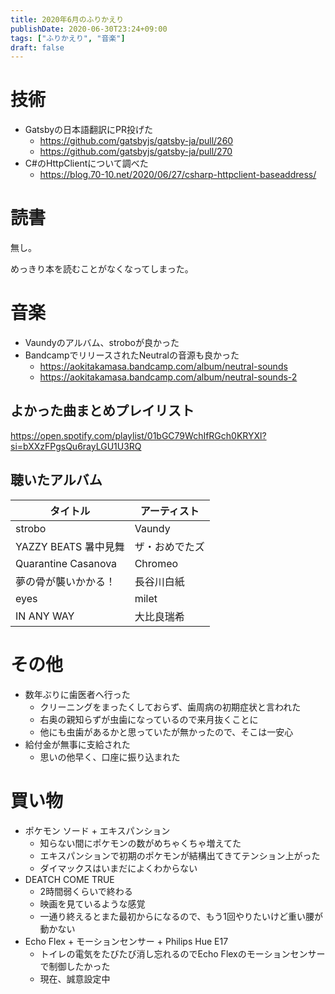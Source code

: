 ```yaml
---
title: 2020年6月のふりかえり
publishDate: 2020-06-30T23:24+09:00
tags: ["ふりかえり", "音楽"]
draft: false
---
```


# 技術

- Gatsbyの日本語翻訳にPR投げた
  - https://github.com/gatsbyjs/gatsby-ja/pull/260
  - https://github.com/gatsbyjs/gatsby-ja/pull/270
- C#のHttpClientについて調べた
  - https://blog.70-10.net/2020/06/27/csharp-httpclient-baseaddress/

# 読書

無し。

めっきり本を読むことがなくなってしまった。

# 音楽

- Vaundyのアルバム、stroboが良かった
- BandcampでリリースされたNeutralの音源も良かった
  - https://aokitakamasa.bandcamp.com/album/neutral-sounds
  - https://aokitakamasa.bandcamp.com/album/neutral-sounds-2

## よかった曲まとめプレイリスト

https://open.spotify.com/playlist/01bGC79WchIfRGch0KRYXl?si=bXXzFPgsQu6rayLGU1U3RQ

## 聴いたアルバム

| タイトル             | アーティスト   |
| -------------------- | -------------- |
| strobo               | Vaundy         |
| YAZZY BEATS 暑中見舞 | ザ・おめでたズ |
| Quarantine Casanova  | Chromeo        |
| 夢の骨が襲いかかる！ | 長谷川白紙     |
| eyes                 | milet          |
| IN ANY WAY           | 大比良瑞希     |

# その他

- 数年ぶりに歯医者へ行った
  - クリーニングをまったくしておらず、歯周病の初期症状と言われた
  - 右奥の親知らずが虫歯になっているので来月抜くことに
  - 他にも虫歯があるかと思っていたが無かったので、そこは一安心
- 給付金が無事に支給された
  - 思いの他早く、口座に振り込まれた

# 買い物

- ポケモン ソード + エキスパンション
  - 知らない間にポケモンの数がめちゃくちゃ増えてた
  - エキスパンションで初期のポケモンが結構出てきてテンション上がった
  - ダイマックスはいまだによくわからない
- DEATCH COME TRUE
  - 2時間弱くらいで終わる
  - 映画を見ているような感覚
  - 一通り終えるとまた最初からになるので、もう1回やりたいけど重い腰が動かない
- Echo Flex + モーションセンサー + Philips Hue E17
  - トイレの電気をたびたび消し忘れるのでEcho Flexのモーションセンサーで制御したかった
  - 現在、誠意設定中
